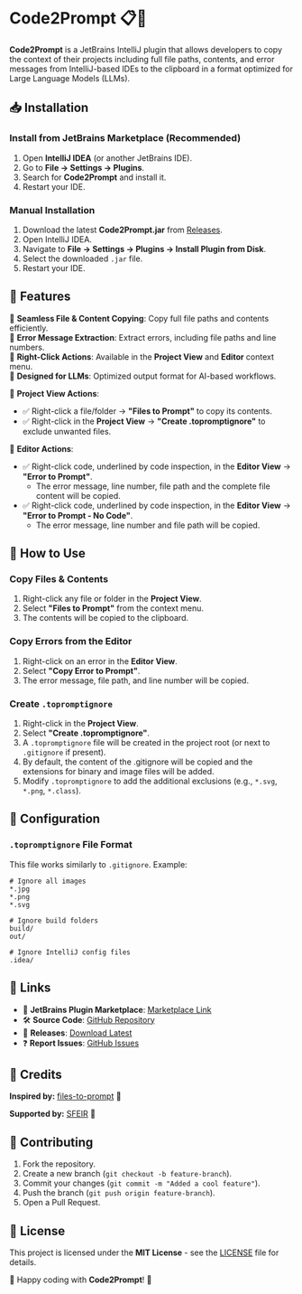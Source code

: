# Code2Prompt 📋🚀

**Code2Prompt** is a JetBrains IntelliJ plugin that allows developers to copy the context of their projects including full file paths, contents, and error messages from IntelliJ-based IDEs to the clipboard in a format optimized for Large Language Models (LLMs).

## 📥 Installation

### Install from JetBrains Marketplace (Recommended)
1. Open **IntelliJ IDEA** (or another JetBrains IDE).
2. Go to **File → Settings → Plugins**.
3. Search for **Code2Prompt** and install it.
4. Restart your IDE.

### Manual Installation
1. Download the latest **Code2Prompt.jar** from [Releases](https://github.com/zarkob/code2prompt/releases).
2. Open IntelliJ IDEA.
3. Navigate to **File → Settings → Plugins → Install Plugin from Disk**.
4. Select the downloaded `.jar` file.
5. Restart your IDE.

## 🎯 Features
🔹 **Seamless File & Content Copying**: Copy full file paths and contents efficiently.\
🔹 **Error Message Extraction**: Extract errors, including file paths and line numbers.\
🔹 **Right-Click Actions**: Available in the **Project View** and **Editor** context menu.\
🔹 **Designed for LLMs**: Optimized output format for AI-based workflows.

📂 **Project View Actions**:
- ✅ Right-click a file/folder → **"Files to Prompt"** to copy its contents.
- ✅ Right-click in the **Project View** → **"Create .topromptignore"** to exclude unwanted files.

📝 **Editor Actions**:
- ✅ Right-click code, underlined by code inspection, in the **Editor View** → **"Error to Prompt"**.
  - The error message, line number, file path and the complete file content will be copied.
- ✅ Right-click code, underlined by code inspection, in the **Editor View** → **"Error to Prompt - No Code"**.
	- The error message, line number and file path will be copied.


## 🚀 How to Use

### Copy Files & Contents
1. Right-click any file or folder in the **Project View**.
2. Select **"Files to Prompt"** from the context menu.
3. The contents will be copied to the clipboard.

### Copy Errors from the Editor
1. Right-click on an error in the **Editor View**.
2. Select **"Copy Error to Prompt"**.
3. The error message, file path, and line number will be copied.

### Create `.topromptignore`
1. Right-click in the **Project View**.
2. Select **"Create .topromptignore"**.
3. A `.topromptignore` file will be created in the project root (or next to `.gitignore` if present).
4. By default, the content of the .gitignore will be copied and the extensions for binary and image files will be added.
5. Modify `.topromptignore` to add the additional exclusions (e.g., `*.svg`, `*.png`, `*.class`).

## 🔧 Configuration
### `.topromptignore` File Format
This file works similarly to `.gitignore`. Example:
```
# Ignore all images
*.jpg
*.png
*.svg

# Ignore build folders
build/
out/

# Ignore IntelliJ config files
.idea/
```

## 🔗 Links
- 📌 **JetBrains Plugin Marketplace**: [Marketplace Link](https://plugins.jetbrains.com/)
- 🛠 **Source Code**: [GitHub Repository](https://github.com/zarkob/code2prompt)
- 🚀 **Releases**: [Download Latest](https://github.com/zarkob/code2prompt/releases)
- ❓ **Report Issues**: [GitHub Issues](https://github.com/zarkob/code2prompt/issues)

## 📜 Credits
**Inspired by:** [files-to-prompt](https://github.com/simonw/files-to-prompt) 🔗

**Supported by:** [SFEIR](https://sfeir.com) 🔗

## 🤝 Contributing
1. Fork the repository.
2. Create a new branch (`git checkout -b feature-branch`).
3. Commit your changes (`git commit -m "Added a cool feature"`).
4. Push the branch (`git push origin feature-branch`).
5. Open a Pull Request.

## 📄 License
This project is licensed under the **MIT License** - see the [LICENSE](https://github.com/zarkob/code2prompt/tree/master?tab=MIT-1-ov-file) file for details.

🚀 Happy coding with **Code2Prompt**! 🎯

